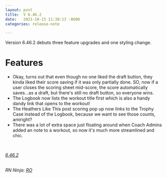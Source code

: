 ```yaml
---
layout: post
title:  V 6.46.2
date:   2021-10-15 11:30:13 -0600
categories: release-note

---
```

Version 6.46.2 debuts three feature upgrades and one styling change. 

# Features

- Okay, turns out that even though no one liked the draft button, they kinda liked their score saving if it was only partially done. SO, now if a user closes the scoring sheet mid-score, the score automatically saves...as a draft, but there's still no draft button, so everyone wins. 
- The Logbook now lists the workout title first which is also a handy dandy link that opens to the workout! 
- The Heathers Like This post scoring pop up now links to the Trophy Case instead of the Logbook, because we want to see those counts, amiright? 
- There was a lot of extra space just floating around when Coach Admins added an note to a workout, so now it's much more streamlined and chic. 

<br/>


*[6.46.2](https://github.com/streetparking/my-streetparking/releases/tag/v6.46.2)*
<br/>
<br/>

_RN Ninja: [RO](https://github.com/robyanna)_
 
 
 